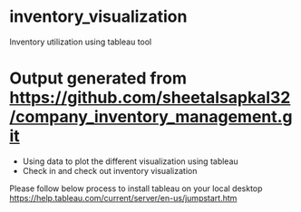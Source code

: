 # inventory_visualization
Inventory utilization using tableau tool

# Output generated from https://github.com/sheetalsapkal32/company_inventory_management.git 
  - Using data to plot the different visualization using tableau 
  - Check in and check out inventory visualization

Please follow below process to install tableau  on your local desktop 
https://help.tableau.com/current/server/en-us/jumpstart.htm
